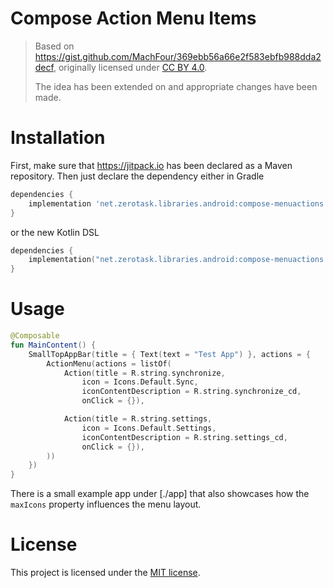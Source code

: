 # Compose Action Menu Items

> Based on https://gist.github.com/MachFour/369ebb56a66e2f583ebfb988dda2decf, originally licensed
> under [CC BY 4.0](https://creativecommons.org/licenses/by/4.0/).
>
> The idea has been extended on and appropriate changes have been made.

# Installation

First, make sure that https://jitpack.io has been declared as a Maven repository. Then just declare
the dependency either in Gradle

```groovy
dependencies {
    implementation 'net.zerotask.libraries.android:compose-menuactions:1.0.0'
}
```

or the new Kotlin DSL

```kotlin
dependencies {
    implementation("net.zerotask.libraries.android:compose-menuactions:1.0.0")
}
```

# Usage

```kotlin
@Composable
fun MainContent() {
    SmallTopAppBar(title = { Text(text = "Test App") }, actions = {
        ActionMenu(actions = listOf(
            Action(title = R.string.synchronize,
                icon = Icons.Default.Sync,
                iconContentDescription = R.string.synchronize_cd,
                onClick = {}),

            Action(title = R.string.settings,
                icon = Icons.Default.Settings,
                iconContentDescription = R.string.settings_cd,
                onClick = {}),
        ))
    })
}
```

There is a small example app under [./app] that also showcases how the `maxIcons` property
influences the menu layout.

# License

This project is licensed under the [MIT license](./license).

